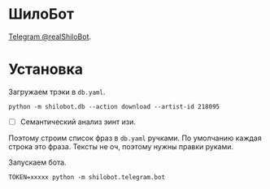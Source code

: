 # ШилоБот

[Telegram @realShiloBot](http://telegram.me/realShiloBot).

# Установка
Загружаем трэки в `db.yaml`.

```
python -m shilobot.db --action download --artist-id 218095
```

- [ ] Семантический анализ эинт изи.

Поэтому строим список фраз в `db.yaml` ручками. По умолчанию каждая строка это фраза. Тексты не оч, поэтому нужны правки руками.

Запускаем бота.

```
TOKEN=xxxxx python -m shilobot.telegram.bot
```
